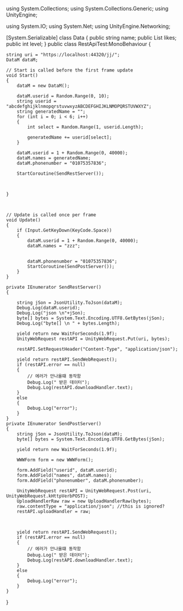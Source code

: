 using System.Collections;
using System.Collections.Generic;
using UnityEngine;

using System.IO;
using System.Net;
using UnityEngine.Networking;


[System.Serializable]
class Data { public string name; public List<string> likes; public int level; }
public class RestApiTest:MonoBehaviour {

    string uri = "https://localhost:44320/jj/";
    DataM dataM;

    // Start is called before the first frame update
    void Start()
    {
        dataM = new DataM();

        dataM.userid = Random.Range(0, 10);
        string userid = "abcdefghijklnmopqrstuvwxyzABCDEFGHIJKLNMOPQRSTUVWXYZ";
        string generatedName = "";
        for (int i = 0; i < 6; i++)
        {
            int select = Random.Range(1, userid.Length);

            generatedName += userid[select];
        }

        dataM.userid = 1 + Random.Range(0, 40000);
        dataM.names = generatedName;
        dataM.phonenumber = "01075357836";

        StartCoroutine(SendRestServer());



    }



    // Update is called once per frame
    void Update()
    {
        if (Input.GetKeyDown(KeyCode.Space))
        {
            dataM.userid = 1 + Random.Range(0, 40000);
            dataM.names = "zzz";


            dataM.phonenumber = "01075357836";
            StartCoroutine(SendPostServer());
        }
    }

    private IEnumerator SendRestServer()
    {
        
        string jSon = JsonUtility.ToJson(dataM);
        Debug.Log(dataM.userid);
        Debug.Log("json \n"+jSon);
        byte[] bytes = System.Text.Encoding.UTF8.GetBytes(jSon);
        Debug.Log("byte[] \n " + bytes.Length);

        yield return new WaitForSeconds(1.9f);
        UnityWebRequest restAPI = UnityWebRequest.Put(uri, bytes);

        restAPI.SetRequestHeader("Content-Type", "application/json");

        yield return restAPI.SendWebRequest();
        if (restAPI.error == null)
        {
            // 에러가 안나올떄 동작함
            Debug.Log(" 받은 데이터");
            Debug.Log(restAPI.downloadHandler.text);
        }
        else
        {
            Debug.Log("error");
        }
    }
    private IEnumerator SendPostServer()
    {
        string jSon = JsonUtility.ToJson(dataM);
        byte[] bytes = System.Text.Encoding.UTF8.GetBytes(jSon);

        yield return new WaitForSeconds(1.9f);

        WWWForm form = new WWWForm();

        form.AddField("userid", dataM.userid);
        form.AddField("names", dataM.names);
        form.AddField("phonenumber", dataM.phonenumber);

        UnityWebRequest restAPI = UnityWebRequest.Post(uri, UnityWebRequest.kHttpVerbPOST);
        UploadHandlerRaw raw = new UploadHandlerRaw(bytes);
        raw.contentType = "application/json"; //this is ignored?
        restAPI.uploadHandler = raw;
        


        yield return restAPI.SendWebRequest();
        if (restAPI.error == null)
        {
            // 에러가 안나올떄 동작함
            Debug.Log(" 받은 데이터");
            Debug.Log(restAPI.downloadHandler.text);
        }
        else
        {
            Debug.Log("error");
        }
    }
}

